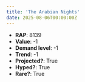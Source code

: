 ```yaml
---
title: 'The Arabian Nights'
date: 2025-08-06T00:00:00Z
---
```

- **RAP**: 8139
- **Value**: -1
- **Demand level**: -1
- **Trend**: -1
- **Projected?**: True
- **Hyped?**: True
- **Rare?**: True

